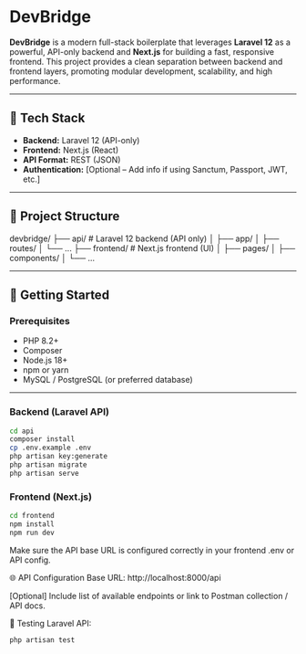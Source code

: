 # DevBridge

**DevBridge** is a modern full-stack boilerplate that leverages **Laravel 12** as a powerful, API-only backend and **Next.js** for building a fast, responsive frontend. This project provides a clean separation between backend and frontend layers, promoting modular development, scalability, and high performance.

---

## 🔧 Tech Stack

- **Backend:** Laravel 12 (API-only)
- **Frontend:** Next.js (React)
- **API Format:** REST (JSON)
- **Authentication:** [Optional – Add info if using Sanctum, Passport, JWT, etc.]

---

## 📁 Project Structure

devbridge/
├── api/ # Laravel 12 backend (API only)
│ ├── app/
│ ├── routes/
│ └── ...
├── frontend/ # Next.js frontend (UI)
│ ├── pages/
│ ├── components/
│ └── ...


---

## 🚀 Getting Started

### Prerequisites

- PHP 8.2+
- Composer
- Node.js 18+
- npm or yarn
- MySQL / PostgreSQL (or preferred database)

---

### Backend (Laravel API)

```bash
cd api
composer install
cp .env.example .env
php artisan key:generate
php artisan migrate
php artisan serve
```
### Frontend (Next.js)
```bash
cd frontend
npm install
npm run dev
```
Make sure the API base URL is configured correctly in your frontend .env or API config.

🌐 API Configuration
Base URL: http://localhost:8000/api

[Optional] Include list of available endpoints or link to Postman collection / API docs.

🧪 Testing
Laravel API:
```bash
php artisan test
```
